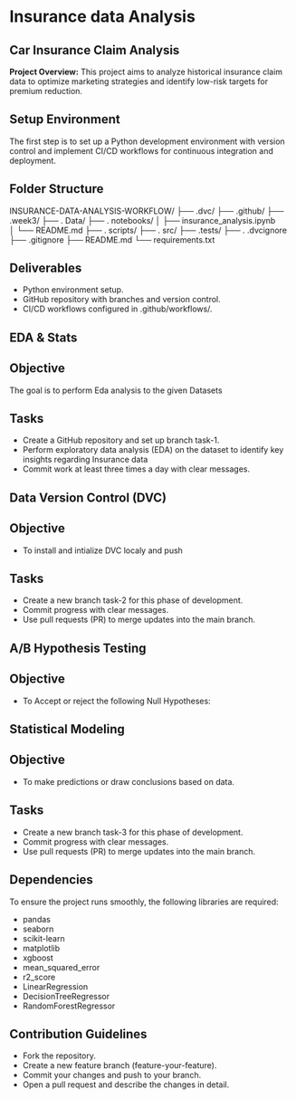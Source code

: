# Insurance data Analysis

## Car Insurance Claim Analysis

**Project Overview:**
This project aims to analyze historical insurance claim data to optimize marketing strategies and identify low-risk targets for premium reduction.

## Setup Environment
The first step is to set up a Python development environment with version control and implement CI/CD workflows for continuous integration and deployment.
## Folder Structure 

INSURANCE-DATA-ANALYSIS-WORKFLOW/ 
├── .dvc/ 
├── .github/
├── .week3/
├── . Data/
├── . notebooks/
│   ├── insurance_analysis.ipynb  
│   └── README.md 
├── . scripts/ 
├── . src/
├── .tests/
├── . .dvcignore 
├── .gitignore 
├── README.md 
└── requirements.txt 

## Deliverables
- Python environment setup.
- GitHub repository with branches and version control.
- CI/CD workflows configured in .github/workflows/.

## EDA & Stats

## Objective
The goal is to perform Eda analysis to the given Datasets

## Tasks
- Create a GitHub repository and set up branch task-1.
- Perform exploratory data analysis (EDA) on the dataset to identify key insights regarding Insurance data
- Commit work at least three times a day with clear messages.

## Data Version Control (DVC)
## Objective
- To install and intialize DVC localy and push

## Tasks
- Create a new branch task-2 for this phase of development.
- Commit progress with clear messages.
- Use pull requests (PR) to merge updates into the main branch.

## A/B Hypothesis Testing
## Objective
- To Accept or reject the following Null Hypotheses: 

## Statistical Modeling
## Objective
- To make predictions or draw conclusions based on data.

## Tasks
- Create a new branch task-3 for this phase of development.
- Commit progress with clear messages.
- Use pull requests (PR) to merge updates into the main branch.

## Dependencies
To ensure the project runs smoothly, the following libraries are required:
- pandas
- seaborn
- scikit-learn
- matplotlib
- xgboost
- mean_squared_error
- r2_score
- LinearRegression
- DecisionTreeRegressor
- RandomForestRegressor

## Contribution Guidelines
- Fork the repository.
- Create a new feature branch (feature-your-feature).
- Commit your changes and push to your branch.
- Open a pull request and describe the changes in detail.